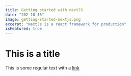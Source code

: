 ```yaml
---
title: Getting started with nextJS
date: "202-10-15"
image: getting-started-nextjs.png
excerpt: "NextJs is a react framework for production"
isFeatured: true
---
```


# This is a title

This is some regular text with a [link](https://google.com)
